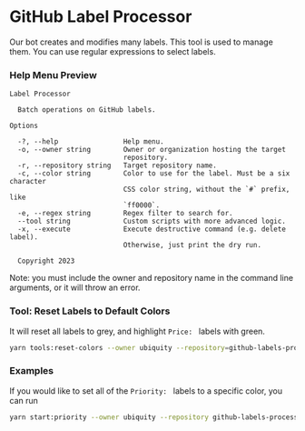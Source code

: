 # GitHub Label Processor

Our bot creates and modifies many labels. This tool is used to manage them. You can use regular expressions to select labels.

### Help Menu Preview

```log
Label Processor

  Batch operations on GitHub labels.

Options

  -?, --help                Help menu.
  -o, --owner string        Owner or organization hosting the target
                            repository.
  -r, --repository string   Target repository name.
  -c, --color string        Color to use for the label. Must be a six character
                            CSS color string, without the `#` prefix, like
                            `ff0000`.
  -e, --regex string        Regex filter to search for.
  --tool string             Custom scripts with more advanced logic.
  -x, --execute             Execute destructive command (e.g. delete label).
                            Otherwise, just print the dry run.

  Copyright 2023
```

Note: you must include the owner and repository name in the command line arguments, or it will throw an error.

### Tool: Reset Labels to Default Colors

It will reset all labels to grey, and highlight `Price: ` labels with green.

```sh
yarn tools:reset-colors --owner ubiquity --repository=github-labels-processor
```

### Examples

If you would like to set all of the `Priority: ` labels to a specific color, you can run

```sh
yarn start:priority --owner ubiquity --repository github-labels-processor --color=000000
```
